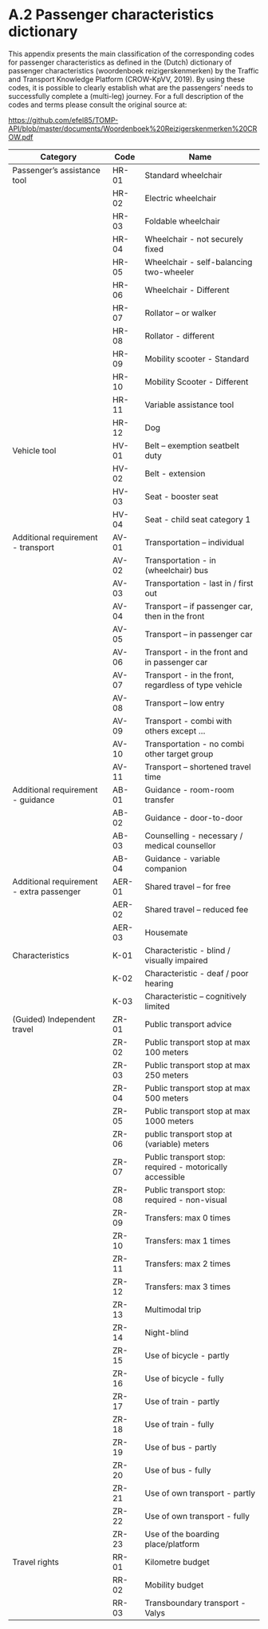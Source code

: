 
# A.2 Passenger characteristics dictionary

This appendix presents the main classification of the corresponding codes for passenger characteristics as defined in the (Dutch) dictionary of passenger characteristics (woordenboek reizigerskenmerken) by the Traffic and Transport Knowledge Platform (CROW-KpVV, 2019). By using these codes, it is possible to clearly establish what are the passengers’ needs to successfully complete a (multi-leg) journey. For a full description of the codes and terms please consult the original source at:

https://github.com/efel85/TOMP-API/blob/master/documents/Woordenboek%20Reizigerskenmerken%20CROW.pdf



|Category|Code|Name|
|---|---|---|
|Passenger’s assistance tool|HR-01|Standard wheelchair|
||HR-02|Electric wheelchair|
||HR-03|Foldable wheelchair|
||HR-04|Wheelchair - not securely fixed|
||HR-05|Wheelchair - self-balancing two-wheeler|
||HR-06|Wheelchair - Different|
||HR-07|Rollator – or walker|
||HR-08|Rollator - different|
||HR-09|Mobility scooter - Standard|
||HR-10|Mobility Scooter - Different|
||HR-11|Variable assistance tool|
||HR-12|Dog|
|Vehicle tool|HV-01|Belt – exemption seatbelt duty|
||HV-02|Belt - extension|
||HV-03|Seat - booster seat|
||HV-04|Seat - child seat category 1|
|Additional requirement  - transport|AV-01|Transportation – individual|
||AV-02|Transportation - in (wheelchair) bus|
||AV-03|Transportation - last in / first out|
||AV-04|Transport – if passenger car, then in the front|
||AV-05|Transport – in passenger car|
||AV-06|Transport - in the front and in passenger car|
||AV-07|Transport - in the front, regardless of type vehicle|
||AV-08|Transport – low entry|
||AV-09|Transport - combi with others except …|
||AV-10|Transportation - no combi other target group|
||AV-11|Transport – shortened travel time|
|Additional requirement - guidance|AB-01|Guidance - room-room transfer|
||AB-02|Guidance - door-to-door|
||AB-03|Counselling - necessary / medical counsellor|
||AB-04|Guidance - variable companion
|Additional requirement  - extra passenger|AER-01|Shared travel – for free|
||AER-02|Shared travel – reduced fee|
||AER-03|Housemate|
|Characteristics|K-01|Characteristic - blind / visually impaired|
||K-02|Characteristic - deaf / poor hearing|
||K-03|Characteristic – cognitively limited|
|(Guided) Independent travel|ZR-01|Public transport advice|
||ZR-02|Public transport stop at max 100 meters|
||ZR-03|Public transport stop at max 250 meters|
||ZR-04|Public transport stop at max 500 meters|
||ZR-05|Public transport stop at max 1000 meters|
||ZR-06|public transport stop at (variable) meters|
||ZR-07|Public transport stop: required - motorically accessible|
||ZR-08|Public transport stop: required - non-visual|
||ZR-09|Transfers: max 0 times|
||ZR-10|Transfers: max 1 times|
||ZR-11|Transfers: max 2 times|
||ZR-12|Transfers: max 3 times|
||ZR-13|Multimodal trip|
||ZR-14|Night-blind|
||ZR-15|Use of bicycle - partly|
||ZR-16|Use of bicycle - fully|
||ZR-17|Use of train - partly|
||ZR-18|Use of train - fully|
||ZR-19|Use of bus - partly|
||ZR-20|Use of bus - fully|
||ZR-21|Use of own transport - partly|
||ZR-22|Use of own transport - fully|
||ZR-23|Use of the boarding place/platform|
|Travel rights|RR-01|Kilometre budget|
||RR-02|Mobility budget|
||RR-03|Transboundary transport - Valys|
